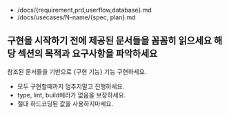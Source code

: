 - /docs/{requirement,prd,userflow,database}.md
- /docs/usecases/N-name/{spec, plan}.md

구현을 시작하기 전에 제공된 문서들을 꼼꼼히 읽으세요
해당 섹션의 목적과 요구사항을 파악하세요
---

참조된 문서들을 기반으로 {구현 기능} 기능 구현하세요.
- 모두 구현할때까지 멈추지말고 진행하세요.
- type, lint, build에러가 없음을 보장하세요.
- 절대 하드코딩된 값을 사용하지마세요.